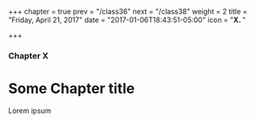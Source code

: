 +++
chapter = true
prev = "/class36"
next = "/class38"
weight = 2
title = "Friday, April 21, 2017"
date = "2017-01-06T18:43:51-05:00"
icon = "<b>X. </b>"

+++

### Chapter X

# Some Chapter title

Lorem ipsum
